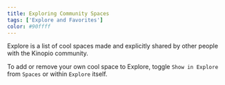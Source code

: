 ```yaml
---
title: Exploring Community Spaces
tags: ['Explore and Favorites']
color: #90ffff
---
```


Explore is a list of cool spaces made and explicitly shared by other people with the Kinopio community.

To add or remove your own cool space to Explore, toggle `Show in Explore` from `Spaces` or within `Explore` itself.